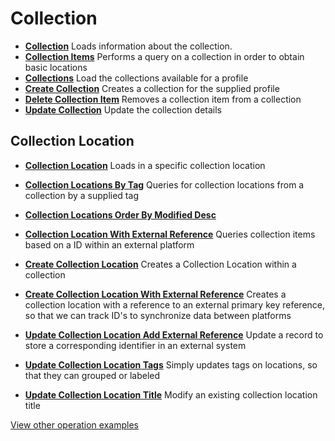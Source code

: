 # Collection

- **[Collection](/example-operations/collection/Collection.graphql)**
  Loads information about the collection.
- **[Collection Items](/example-operations/collection/CollectionItems.graphql)**
  Performs a query on a collection in order to obtain basic locations
- **[Collections](/example-operations/collection/Collections.graphql)**
  Load the collections available for a profile
- **[Create Collection](/example-operations/collection/CreateCollection.graphql)**
  Creates a collection for the supplied profile
- **[Delete Collection Item](/example-operations/collection/DeleteCollectionItem.graphql)**
  Removes a collection item from a collection
- **[Update Collection](/example-operations/collection/UpdateCollection.graphql)**
  Update the collection details

## Collection Location

- **[Collection Location](/example-operations/collection/location/CollectionLocation.graphql)**
  Loads in a specific collection location
- **[Collection Locations By Tag](/example-operations/collection/location/CollectionLocationsByTag.graphql)**
  Queries for collection locations from a collection by a supplied tag
- **[Collection Locations Order By Modified Desc](/example-operations/collection/location/CollectionLocationsOrderByModifiedDesc.graphql)**
  
- **[Collection Location With External Reference](/example-operations/collection/location/CollectionLocationWithExternalReference.graphql)**
  Queries collection items based on a ID within an external platform
- **[Create Collection Location](/example-operations/collection/location/CreateCollectionLocation.graphql)**
  Creates a Collection Location within a collection
- **[Create Collection Location With External Reference](/example-operations/collection/location/CreateCollectionLocationWithExternalReference.graphql)**
  Creates a collection location with a reference to an external primary key reference, so that we can track ID's to synchronize data between platforms
- **[Update Collection Location Add External Reference](/example-operations/collection/location/UpdateCollectionLocationAddExternalReference.graphql)**
  Update a record to store a corresponding identifier in an external system
- **[Update Collection Location Tags](/example-operations/collection/location/UpdateCollectionLocationTags.graphql)**
  Simply updates tags on locations, so that they can grouped or labeled
- **[Update Collection Location Title](/example-operations/collection/location/UpdateCollectionLocationTitle.graphql)**
  Modify an existing collection location title

[View other operation examples](/example-operations)